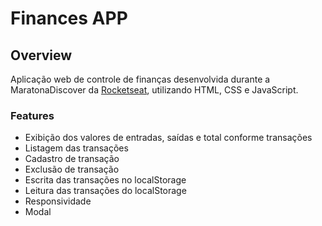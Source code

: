 # Finances APP

## Overview
Aplicação web de controle de finanças desenvolvida durante a MaratonaDiscover da [Rocketseat](https://rocketseat.com.br/), utilizando HTML, CSS e JavaScript.

### Features
- Exibição dos valores de entradas, saídas e total conforme transações
- Listagem das transações
- Cadastro de transação
- Exclusão de transação
- Escrita das transações no localStorage
- Leitura das transações do localStorage
- Responsividade
- Modal
 
